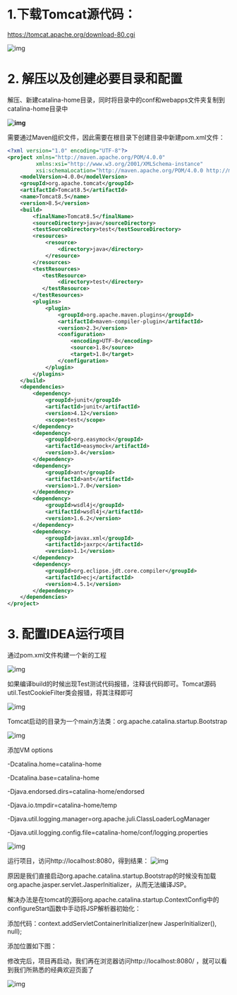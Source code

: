 # **1.下载Tomcat源代码：**

https://tomcat.apache.org/download-80.cgi

 ![img](https://github.com/kunzhao3/img/blob/master/tomcat/1.png)

 

# 2. **解压以及创建必要目录和配置**

解压、新建catalina-home目录，同时将目录中的conf和webapps文件夹复制到catalina-home目录中

 **![img](https://github.com/kunzhao3/img/blob/master/tomcat/2.png)**

 

 

需要通过Maven组织文件，因此需要在根目录下创建目录中新建pom.xml文件：

```xml
<?xml version="1.0" encoding="UTF-8"?>
<project xmlns="http://maven.apache.org/POM/4.0.0"
         xmlns:xsi="http://www.w3.org/2001/XMLSchema-instance"
         xsi:schemaLocation="http://maven.apache.org/POM/4.0.0 http://maven.apache.org/xsd/maven-4.0.0.xsd">
    <modelVersion>4.0.0</modelVersion>
    <groupId>org.apache.tomcat</groupId>
    <artifactId>Tomcat8.5</artifactId>
    <name>Tomcat8.5</name>
    <version>8.5</version>
    <build>
        <finalName>Tomcat8.5</finalName>
        <sourceDirectory>java</sourceDirectory>
        <testSourceDirectory>test</testSourceDirectory>
        <resources>
            <resource>
                <directory>java</directory>
            </resource>
        </resources>
        <testResources>
           <testResource>
                <directory>test</directory>
           </testResource>
        </testResources>
        <plugins>
            <plugin>
                <groupId>org.apache.maven.plugins</groupId>
                <artifactId>maven-compiler-plugin</artifactId>
                <version>2.3</version>
                <configuration>
                    <encoding>UTF-8</encoding>
                    <source>1.8</source>
                    <target>1.8</target>
                </configuration>
            </plugin>
        </plugins>
    </build>
    <dependencies>
        <dependency>
            <groupId>junit</groupId>
            <artifactId>junit</artifactId>
            <version>4.12</version>
            <scope>test</scope>
        </dependency>
        <dependency>
            <groupId>org.easymock</groupId>
            <artifactId>easymock</artifactId>
            <version>3.4</version>
        </dependency>
        <dependency>
            <groupId>ant</groupId>
            <artifactId>ant</artifactId>
            <version>1.7.0</version>
        </dependency>
        <dependency>
            <groupId>wsdl4j</groupId>
            <artifactId>wsdl4j</artifactId>
            <version>1.6.2</version>
        </dependency>
        <dependency>
            <groupId>javax.xml</groupId>
            <artifactId>jaxrpc</artifactId>
            <version>1.1</version>
        </dependency>
        <dependency>
            <groupId>org.eclipse.jdt.core.compiler</groupId>
            <artifactId>ecj</artifactId>
            <version>4.5.1</version>
        </dependency>
    </dependencies>
</project>
```

# 3. **配置IDEA运行项目**

 

通过pom.xml文件构建一个新的工程

 ![img](https://github.com/kunzhao3/img/blob/master/tomcat/3.png)

 



 

 

 

如果编译build的时候出现Test测试代码报错，注释该代码即可。Tomcat源码util.TestCookieFilter类会报错，将其注释即可

 ![img](https://github.com/kunzhao3/img/blob/master/tomcat/4.png)

 

 

 

 

Tomcat启动的目录为一个main方法类：org.apache.catalina.startup.Bootstrap

![img](https://github.com/kunzhao3/img/blob/master/tomcat/5.png)

 


添加VM options

-Dcatalina.home=catalina-home

-Dcatalina.base=catalina-home

-Djava.endorsed.dirs=catalina-home/endorsed

-Djava.io.tmpdir=catalina-home/temp

-Djava.util.logging.manager=org.apache.juli.ClassLoaderLogManager

-Djava.util.logging.config.file=catalina-home/conf/logging.properties

![img](https://github.com/kunzhao3/img/blob/master/tomcat/6.png)



运行项目，访问http://localhost:8080，得到结果：
![img](https://github.com/kunzhao3/img/blob/master/tomcat/7.png)




原因是我们直接启动org.apache.catalina.startup.Bootstrap的时候没有加载org.apache.jasper.servlet.JasperInitializer，从而无法编译JSP。

解决办法是在tomcat的源码org.apache.catalina.startup.ContextConfig中的configureStart函数中手动将JSP解析器初始化：

添加代码：context.addServletContainerInitializer(new JasperInitializer(), null);

添加位置如下图：


 修改完后，项目再启动，我们再在浏览器访问http://localhost:8080/ ，就可以看到我们所熟悉的经典欢迎页面了

![img](https://github.com/kunzhao3/img/blob/master/tomcat/9.png)
